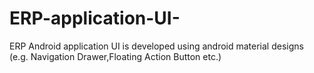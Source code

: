 # ERP-application-UI-
ERP Android application UI is developed using android material designs (e.g. Navigation Drawer,Floating Action Button etc.)

